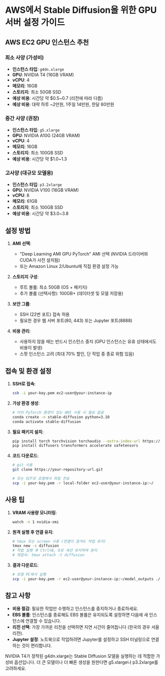 # AWS에서 Stable Diffusion을 위한 GPU 서버 설정 가이드

## AWS EC2 GPU 인스턴스 추천

### 최소 사양 (가성비)
- **인스턴스 타입**: `g4dn.xlarge`
- **GPU**: NVIDIA T4 (16GB VRAM)
- **vCPU**: 4
- **메모리**: 16GB
- **스토리지**: 최소 50GB SSD
- **예상 비용**: 시간당 약 $0.5~0.7 (리전에 따라 다름)
- **예상 비용**: 대략 하루 ~2만원, 1주일 14만원, 한달 60만원

### 중간 사양 (권장)
- **인스턴스 타입**: `g5.xlarge`
- **GPU**: NVIDIA A10G (24GB VRAM)
- **vCPU**: 4
- **메모리**: 16GB
- **스토리지**: 최소 100GB SSD
- **예상 비용**: 시간당 약 $1.0~1.3

### 고사양 (대규모 모델용)
- **인스턴스 타입**: `p3.2xlarge`
- **GPU**: NVIDIA V100 (16GB VRAM)
- **vCPU**: 8
- **메모리**: 61GB
- **스토리지**: 최소 100GB SSD
- **예상 비용**: 시간당 약 $3.0~3.8

## 설정 방법

1. **AMI 선택**: 
   - "Deep Learning AMI GPU PyTorch" AMI 선택 (NVIDIA 드라이버와 CUDA가 사전 설치됨)
   - 또는 Amazon Linux 2/Ubuntu에 직접 환경 설정 가능

2. **스토리지 구성**:
   - 루트 볼륨: 최소 50GB (OS + 패키지)
   - 추가 볼륨 (선택사항): 100GB+ (데이터셋 및 모델 저장용)

3. **보안 그룹**:
   - SSH (22번 포트) 접속 허용
   - 필요한 경우 웹 서버 포트(80, 443) 또는 Jupyter 포트(8888)

4. **비용 관리**:
   - 사용하지 않을 때는 반드시 인스턴스 중지 (GPU 인스턴스는 유휴 상태에서도 비용이 발생)
   - 스팟 인스턴스 고려 (최대 70% 할인, 단 작업 중 종료 위험 있음)

## 접속 및 환경 설정

1. **SSH로 접속**:
   ```bash
   ssh -i your-key.pem ec2-user@your-instance-ip
   ```

2. **가상 환경 생성**:
   ```bash
   # 이미 PyTorch 환경이 있는 AMI 사용 시 필요 없음
   conda create -n stable-diffusion python=3.10
   conda activate stable-diffusion
   ```

3. **필요 패키지 설치**:
   ```bash
   pip install torch torchvision torchaudio --extra-index-url https://download.pytorch.org/whl/cu118
   pip install diffusers transformers accelerate safetensors
   ```

4. **코드 다운로드**:
   ```bash
   # git 사용
   git clone https://your-repository-url.git
   
   # 또는 SCP로 로컬에서 파일 전송
   scp -i your-key.pem -r local-folder ec2-user@your-instance-ip:~/
   ```

## 사용 팁

1. **VRAM 사용량 모니터링**:
   ```bash
   watch -n 1 nvidia-smi
   ```

2. **원격 실행 후 연결 유지**:
   ```bash
   # tmux 또는 screen 사용 (연결이 끊겨도 작업 유지)
   tmux new -s diffusion
   # 작업 실행 후 Ctrl+B, D로 세션 유지하며 분리
   # 재접속: tmux attach -t diffusion
   ```

3. **결과 다운로드**:
   ```bash
   # 로컬 PC에서 실행
   scp -i your-key.pem -r ec2-user@your-instance-ip:~/model_outputs ./
   ```

## 참고 사항

- **비용 절감**: 필요한 작업만 수행하고 인스턴스를 중지하거나 종료하세요.
- **EBS 볼륨**: 인스턴스를 종료해도 EBS 볼륨은 유지되도록 설정하면 다음에 새 인스턴스에 연결할 수 있습니다.
- **리전 선택**: 가장 가까운 리전을 선택하면 지연 시간이 줄어듭니다 (한국의 경우 서울 리전).
- **Jupyter 설정**: 노트북으로 작업하려면 Jupyter를 설정하고 SSH 터널링으로 연결하는 것이 편리합니다.

NVIDIA T4가 장착된 g4dn.xlarge는 Stable Diffusion 모델을 실행하는 데 적합한 가성비 옵션입니다. 더 큰 모델이나 더 빠른 생성을 원한다면 g5.xlarge나 p3.2xlarge를 고려하세요.
